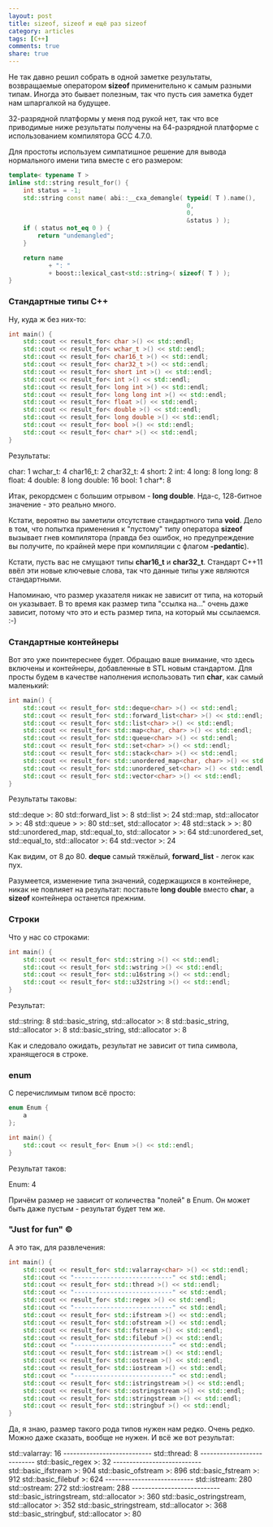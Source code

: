 ```yaml
---
layout: post
title: sizeof, sizeof и ещё раз sizeof
category: articles
tags: [C++]
comments: true
share: true
---
```

Не так давно решил собрать в одной заметке результаты, возвращаемые оператором **sizeof** применительно к самым разными типам. Иногда это бывает полезным, так что пусть сия заметка будет нам шпаргалкой на будущее.

32-разрядной платформы у меня под рукой нет, так что все приводимые ниже результаты получены на 64-разрядной платформе с использованием компилятора GCC 4.7.0.
<!--break-->
Для простоты используем симпатишное решение для вывода нормального имени типа вместе с его размером:

```cpp
template< typename T >
inline std::string result_for() {
    int status = -1;
    std::string const name( abi::__cxa_demangle( typeid( T ).name(), 
                                                 0, 
                                                 0, 
                                                 &status ) );
    if ( status not_eq 0 ) {
        return "undemangled";
    }

    return name 
           + ": " 
           + boost::lexical_cast<std::string>( sizeof( T ) );
}
```

<h3>Стандартные типы C++</h3>

Ну, куда ж без них-то:

```cpp
int main() {
    std::cout << result_for< char >() << std::endl;
    std::cout << result_for< wchar_t >() << std::endl;
    std::cout << result_for< char16_t >() << std::endl;
    std::cout << result_for< char32_t >() << std::endl;
    std::cout << result_for< short int >() << std::endl;
    std::cout << result_for< int >() << std::endl;
    std::cout << result_for< long int >() << std::endl;
    std::cout << result_for< long long int >() << std::endl;
    std::cout << result_for< float >() << std::endl;
    std::cout << result_for< double >() << std::endl;
    std::cout << result_for< long double >() << std::endl;
    std::cout << result_for< bool >() << std::endl;
    std::cout << result_for< char* >() << std::endl;
}
```

Результаты:

<bash>
char: 1
wchar_t: 4
char16_t: 2
char32_t: 4
short: 2
int: 4
long: 8
long long: 8
float: 4
double: 8
long double: 16
bool: 1
char*: 8
</bash>

Итак, рекордсмен с большим отрывом - **long double**. Нда-с, 128-битное значение - это реально много.

Кстати, вероятно вы заметили отсутствие стандартного типа **void**. Дело в том, что попытка применения к "пустому" типу оператора **sizeof** вызывает гнев компилятора (правда без ошибок, но предупреждение вы получите, по крайней мере при компиляции с флагом **-pedantic**).

Кстати, пусть вас не смущают типы **char16_t** и **char32_t**. Стандарт C++11 ввёл эти новые ключевые слова, так что данные типы уже являются стандартными.

Напоминаю, что размер указателя никак не зависит от типа, на который он указывает. В то время как размер типа "ссылка на..." очень даже зависит, потому что это и есть размер типа, на который мы ссылаемся. :-)

<h3>Стандартные контейнеры</h3>

Вот это уже поинтереснее будет. Обращаю ваше внимание, что здесь включены и контейнеры, добавленные в STL новым стандартом. Для просты будем в качестве наполнения использовать тип **char**, как самый маленький:

```cpp
int main() {
    std::cout << result_for< std::deque<char> >() << std::endl;
    std::cout << result_for< std::forward_list<char> >() << std::endl;
    std::cout << result_for< std::list<char> >() << std::endl;
    std::cout << result_for< std::map<char, char> >() << std::endl;
    std::cout << result_for< std::queue<char> >() << std::endl;
    std::cout << result_for< std::set<char> >() << std::endl;
    std::cout << result_for< std::stack<char> >() << std::endl;
    std::cout << result_for< std::unordered_map<char, char> >() << std::endl;
    std::cout << result_for< std::unordered_set<char> >() << std::endl;
    std::cout << result_for< std::vector<char> >() << std::endl;
}
```

Результаты таковы:

<bash>
std::deque<char, std::allocator<char> >: 80
std::forward_list<char, std::allocator<char> >: 8
std::list<char, std::allocator<char> >: 24
std::map<char, char, std::less<char>, std::allocator<std::pair<char const, char> > >: 48
std::queue<char, std::deque<char, std::allocator<char> > >: 80
std::set<char, std::less<char>, std::allocator<char> >: 48
std::stack<char, std::deque<char, std::allocator<char> > >: 80
std::unordered_map<char, char, std::hash<char>, std::equal_to<char>, std::allocator<std::pair<char const, char> > >: 64
std::unordered_set<char, std::hash<char>, std::equal_to<char>, std::allocator<char> >: 64
std::vector<char, std::allocator<char> >: 24
</bash>

Как видим, от 8 до 80. **deque** самый тяжёлый, **forward_list** - легок как пух.

Разумеется, изменение типа значений, содержащихся в контейнере, никак не повлияет на результат: поставьте **long double** вместо **char**, а **sizeof** контейнера останется прежним.

<h3>Строки</h3>

Что у нас со строками:

```cpp
int main() {
    std::cout << result_for< std::string >() << std::endl;
    std::cout << result_for< std::wstring >() << std::endl;
    std::cout << result_for< std::u16string >() << std::endl;
    std::cout << result_for< std::u32string >() << std::endl;
}
```

Результат:

<bash>
std::string: 8
std::basic_string<wchar_t, std::char_traits<wchar_t>, std::allocator<wchar_t> >: 8
std::basic_string<char16_t, std::char_traits<char16_t>, std::allocator<char16_t> >: 8
std::basic_string<char32_t, std::char_traits<char32_t>, std::allocator<char32_t> >: 8
</bash>

Как и следовало ожидать, результат не зависит от типа символа, хранящегося в строке.

<h3>enum</h3>

С перечислимым типом всё просто:

```cpp
enum Enum {
    a
};

int main() {
    std::cout << result_for< Enum >() << std::endl;
}
```

Результат таков:

<bash>
Enum: 4 
</bash>

Причём размер не зависит от количества "полей" в Enum. Он может быть даже пустым - результат будет тем же.

<h3>"Just for fun" ©</h3>

А это так, для развлечения:

```cpp
int main() {
    std::cout << result_for< std::valarray<char> >() << std::endl;
    std::cout << "---------------------------" << std::endl;
    std::cout << result_for< std::thread >() << std::endl;
    std::cout << "---------------------------" << std::endl;
    std::cout << result_for< std::regex >() << std::endl;
    std::cout << "---------------------------" << std::endl;
    std::cout << result_for< std::ifstream >() << std::endl;
    std::cout << result_for< std::ofstream >() << std::endl;
    std::cout << result_for< std::fstream >() << std::endl;
    std::cout << result_for< std::filebuf >() << std::endl;
    std::cout << "---------------------------" << std::endl;
    std::cout << result_for< std::istream >() << std::endl;
    std::cout << result_for< std::ostream >() << std::endl;
    std::cout << result_for< std::iostream >() << std::endl;
    std::cout << "---------------------------" << std::endl;
    std::cout << result_for< std::istringstream >() << std::endl;
    std::cout << result_for< std::ostringstream >() << std::endl;
    std::cout << result_for< std::stringstream >() << std::endl;
    std::cout << result_for< std::stringbuf >() << std::endl;
}
```

Да, я знаю, размер такого рода типов нужен нам редко. Очень редко. Можно даже сказать, вообще не нужен. И всё же вот результат:

<bash>
std::valarray<char>: 16
---------------------------
std::thread: 8
---------------------------
std::basic_regex<char, std::regex_traits<char> >: 32
---------------------------
std::basic_ifstream<char, std::char_traits<char> >: 904
std::basic_ofstream<char, std::char_traits<char> >: 896
std::basic_fstream<char, std::char_traits<char> >: 912
std::basic_filebuf<char, std::char_traits<char> >: 624
---------------------------
std::istream: 280
std::ostream: 272
std::iostream: 288
---------------------------
std::basic_istringstream<char, std::char_traits<char>, std::allocator<char> >: 360
std::basic_ostringstream<char, std::char_traits<char>, std::allocator<char> >: 352
std::basic_stringstream<char, std::char_traits<char>, std::allocator<char> >: 368
std::basic_stringbuf<char, std::char_traits<char>, std::allocator<char> >: 80
</bash>
